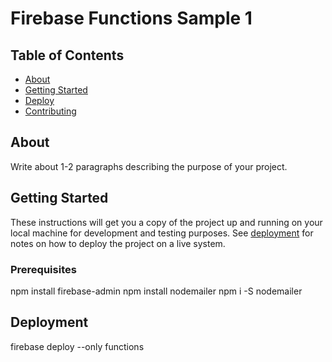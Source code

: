 # Firebase Functions Sample 1

## Table of Contents

- [About](#about)
- [Getting Started](#getting_started)
- [Deploy](#deploy)
- [Contributing](../CONTRIBUTING.md)

## About <a name = "about"></a>

Write about 1-2 paragraphs describing the purpose of your project.

## Getting Started <a name = "getting_started"></a>

These instructions will get you a copy of the project up and running on your local machine for development and testing purposes. See [deployment](#deployment) for notes on how to deploy the project on a live system.

### Prerequisites

npm install firebase-admin
npm install nodemailer
npm i -S nodemailer

## Deployment <a name = "deploy"></a>

firebase deploy --only functions

